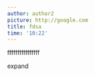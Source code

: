 ```yaml
---
author: author2
picture: http://google.com
title: fdsa
time: '10:22'
---
```

ffffffffffffffff
<!-- more -->

expand